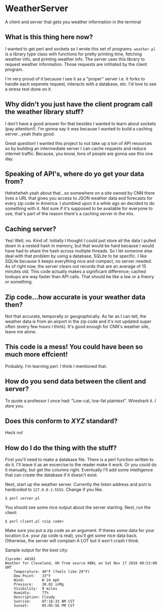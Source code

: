 # WeatherServer
A client and server that gets you weather information in the terminal

## What is this thing here now?
I wanted to get perl and sockets so I wrote this set of programs. `weather.pl` is a library type class with functions for pretty printing time, fetching weather info, and printing weather info. The server uses this library to request weather information. Those requests are intitiated by the client program.

I'm very proud of it because I see it as a "proper" server i.e. it forks to handle each seperete request, interacts with a database, etc. I'd love to see a stress test done on it.

## Why didn't you just have the client program call the weather library stuff?
I don't have a good answer for that besides I wanted to learn about sockets (pay attention!). I'm gonna say it was because I wanted to build a caching server...yeah thats good.

Great question! I wanted this project to not take up a ton of API resources so by building an intermediate server I can cache requests and reduce internet traffic. Because, you know, tons of people are gonna use this one day.

## Speaking of API's, where do yo get your data from?
Heheheheh yeah about that...so somewhere on a site owned by CNN there lives a URL that gives you access to JSON weather data and forecasts for every zip code in America. I stumbled upon it a while ago an decided to do something with it. Not sure if it's supposed to be available for everyone to use, that's part of the reason there's a caching server in the mix.

## Caching server?
Yes! Well, no. Kind of. Initially I thought I could just store all the data I pulled down in a nested hash in memory, but that would be hard because I would have had to share the hash across multiple threads. So I let someone else deal with that problem by using a database, SQLite to be specific. I like SQLite because it keeps everything nice and compact, no server needed. As of right now, the server clears out records that are an average of 15 minutes old. This code actually makes a significant difference; cached lookups are way faster than API calls. That should be like a law or a theory or something.

## Zip code...how accurate is your weather data then?
Not that accurate, temporally or geographically. As far as I can tell, the weather data is from an airport in the zip code and it's not updated super often (every few hours I think). It's good enough for CNN's weather site, leave me alone.

## This code is a mess! You could have been so much more effcient!
Probably. I'm learning perl. I think I mentioned that.

## How do you send data between the client and server?
To quote a professor I once had: "Low-cal, low-fat plaintext". Wireshark it. _I dare you_.

## Does this conform to _XYZ_ standard?
Heck no!

## How do I do the thing with the stuff?
First you'll need to make a database file. There is a perl function written to do it. I'll leave it as an excercise to the reader make it work. Or you could do it manually, but get the columns right. Eventually I'll add some intelligence that can create the database if it doesn't exist.

Next, start up the weather server. Currently the listen address and port is hardcoded to `127.0.0.1:5555`. Change if you like.
```shell
$ perl server.pl
```
You should see some nice output about the server starting. Next, run the client:
```shell
$ perl client.pl <zip code>
```
Make sure you put a zip code as an argument. If theres some data for your location (i.e. your zip code is real), you'll get some nice data back. Otherwise, the server will complain A LOT but it won't crash I think.

Sample output for the best city:
```
Zipcode: 44101
Weather for Cleveland, OH from source KBKL on Sat Nov 17 2018 00:53:00 GMT
	Temperature: 40°F (feels like 29°F)
	Dew Point:   33°F
	Wind:        W 24 mph
	Pressure:    30.02 inMg
	Visibility:  9 miles
	Humidty:     77%
	Description: Cloudy
	Sunrise:     07:16:33 AM CST
	Sunset:      05:05:56 PM CST
```
